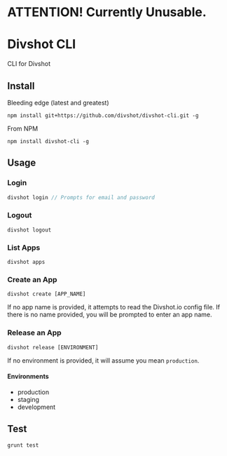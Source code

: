 # ATTENTION! Currently Unusable.

Divshot CLI
===========


CLI for Divshot

## Install

Bleeding edge (latest and greatest)

```
npm install git+https://github.com/divshot/divshot-cli.git -g
```

From NPM

```
npm install divshot-cli -g
```

## Usage

### Login

```javascript
divshot login // Prompts for email and password
```

### Logout

```
divshot logout
```

### List Apps

```
divshot apps
```

### Create an App

```
divshot create [APP_NAME]
```

If no app name is provided, it attempts to read the Divshot.io config file. If there is no name provided, you will be prompted to enter an app name.

### Release an App

```
divshot release [ENVIRONMENT]
```

If no environment is provided, it will assume you mean ` production `.

#### Environments

* production
* staging
* development

## Test

```
grunt test
```
